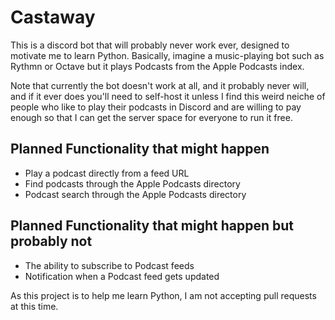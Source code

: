 # Castaway
This is a discord bot that will probably never work ever, designed to motivate me to learn Python. Basically, imagine a music-playing bot such as Rythmn or Octave but it plays Podcasts from the Apple Podcasts index.

Note that currently the bot doesn't work at all, and it probably never will, and if it ever does you'll need to self-host it unless I find this weird neiche of people who like to play their podcasts in Discord and are willing to pay enough so that I can get the server space for everyone to run it free.

## Planned Functionality that might happen
* Play a podcast directly from a feed URL
* Find podcasts through the Apple Podcasts directory
* Podcast search through the Apple Podcasts directory

## Planned Functionality that might happen but probably not
* The ability to subscribe to Podcast feeds
* Notification when a Podcast feed gets updated

As this project is to help me learn Python, I am not accepting pull requests at this time.
